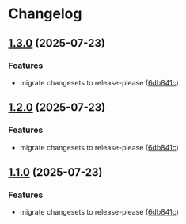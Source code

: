 # Changelog

## [1.3.0](https://github.com/ruchernchong/monorepo-demo/compare/monorepo-demo-v1.2.0...monorepo-demo-v1.3.0) (2025-07-23)


### Features

* migrate changesets to release-please ([6db841c](https://github.com/ruchernchong/monorepo-demo/commit/6db841c20a55e8abb995fca6495d49c92fe0e2a1))

## [1.2.0](https://github.com/ruchernchong/monorepo-demo/compare/monorepo-demo-v1.1.0...monorepo-demo-v1.2.0) (2025-07-23)


### Features

* migrate changesets to release-please ([6db841c](https://github.com/ruchernchong/monorepo-demo/commit/6db841c20a55e8abb995fca6495d49c92fe0e2a1))

## [1.1.0](https://github.com/ruchernchong/monorepo-demo/compare/monorepo-demo-v1.0.0...monorepo-demo-v1.1.0) (2025-07-23)


### Features

* migrate changesets to release-please ([6db841c](https://github.com/ruchernchong/monorepo-demo/commit/6db841c20a55e8abb995fca6495d49c92fe0e2a1))
